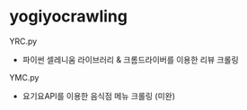 # yogiyocrawling

YRC.py 
  - 파이썬 셀레니움 라이브러리 & 크롬드라이버를 이용한 리뷰 크롤링
  
YMC.py
  - 요기요API를 이용한 음식점 메뉴 크롤링 (미완)
